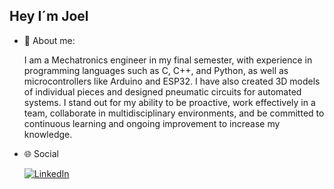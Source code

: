 ## Hey I´m Joel

- 🌟 About me:

  I am a Mechatronics engineer in my final semester, with experience in programming languages such as C, C++, and Python, as well as microcontrollers like Arduino and ESP32. I have also created 3D models of individual pieces and designed pneumatic circuits for automated systems. I stand out for my ability to be proactive, work effectively in a team, collaborate in multidisciplinary environments, and be committed to continuous learning and ongoing improvement to increase my knowledge.

- 🌐 Social

  [![LinkedIn](https://img.shields.io/badge/LinkedIn-blue?style=for-the-badge&logo=linkedin&logoColor=white)](https://www.linkedin.com/in/joel-yedra20/)







